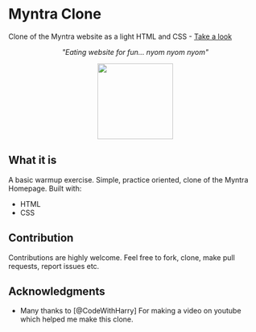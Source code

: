 # Myntra Clone

Clone of the Myntra website as a light HTML and CSS - [Take a look](https://github.com/Shubham070msd/Myntra-Clone)

_<p align="center">"Eating website for fun... nyom nyom nyom"</p>_

<div align="center" style="text-align:center; margin:auto;">
<img align="center" src="https://i.imgur.com/EgCvXyK.png" width="150"/>
</div>

## What it is

A basic warmup exercise. Simple, practice oriented, clone of the Myntra Homepage. Built with:

- HTML
- CSS


## Contribution

Contributions are highly welcome. Feel free to fork, clone, make pull requests, report issues etc.

## Acknowledgments

- Many thanks to [@CodeWithHarry] For making a video on youtube which helped me make this clone. 
